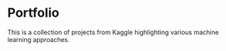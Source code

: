 # Portfolio 

This is a collection of projects from Kaggle highlighting various machine learning approaches.
